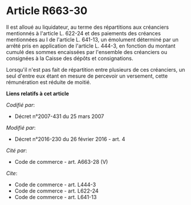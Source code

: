 # Article R663-30

Il est alloué au liquidateur, au terme des répartitions aux créanciers mentionnés à l'article L. 622-24 et des paiements des
créances mentionnées au I de l'article L. 641-13, un émolument déterminé par un arrêté pris en application de l'article L.
444-3, en fonction du montant cumulé des sommes encaissées par l'ensemble des créanciers ou consignées à la Caisse des dépôts
et consignations. 

Lorsqu'il n'est pas fait de répartition entre plusieurs de ces créanciers, un seul d'entre eux étant en mesure de percevoir
un versement, cette rémunération est réduite de moitié.

**Liens relatifs à cet article**

_Codifié par_:

  - Décret n°2007-431 du 25 mars 2007

_Modifié par_:

  - Décret n°2016-230 du 26 février 2016 - art. 4

_Cité par_:

  - Code de commerce - art. A663-28 (V)

_Cite_:

  - Code de commerce - art. L444-3
  - Code de commerce - art. L622-24
  - Code de commerce - art. L641-13
